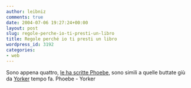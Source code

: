 ```yaml
---
author: leibniz
comments: true
date: 2004-07-06 19:27:24+00:00
layout: post
slug: regole-perche-io-ti-presti-un-libro
title: Regole perché io ti presti un libro
wordpress_id: 3192
categories:
- web
---
```


Sono appena quattro, [le ha scritte Phoebe](http://phoebe.splinder.com/1088752480#2476757), sono simili a quelle buttate giù da [Yorker](http://yorker.clarence.com/archive/048485.html) tempo fa.
Phoebe - Yorker
